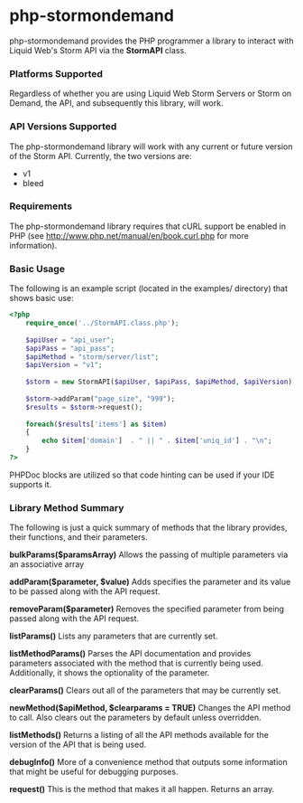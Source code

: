 php-stormondemand
============

php-stormondemand provides the PHP programmer a library to interact with
Liquid Web's Storm API via the **StormAPI** class. 

### Platforms Supported ###
Regardless of whether you are using Liquid Web Storm Servers
or Storm on Demand, the API, and subsequently this library, will work.

### API Versions Supported ###
The php-stormondemand library will work with any current or future version of the Storm API.
Currently, the two versions are:
* v1
* bleed

### Requirements ###
The php-stormondemand library requires that cURL support be enabled in PHP
(see http://www.php.net/manual/en/book.curl.php for more information).


### Basic Usage ###
The following is an example script (located in the examples/ directory) that
shows basic use:

```php
<?php
	require_once('../StormAPI.class.php');
	
	$apiUser = "api_user";
	$apiPass = "api_pass";
	$apiMethod = "storm/server/list";
	$apiVersion = "v1";
	
	$storm = new StormAPI($apiUser, $apiPass, $apiMethod, $apiVersion);
	
	$storm->addParam("page_size", "999");
	$results = $storm->request();
	
	foreach($results['items'] as $item)
	{
		echo $item['domain']  . " || " . $item['uniq_id'] . "\n"; 
	}	
?>
```

PHPDoc blocks are utilized so that code hinting can be used if your IDE supports it.

### Library Method Summary ###
The following is just a quick summary of methods that the library provides,
their functions, and their parameters.

**bulkParams($paramsArray)**
Allows the passing of multiple parameters via an associative array

**addParam($parameter, $value)**
Adds specifies the parameter and its value to be passed along with the API request.

**removeParam($parameter)**
Removes the specified parameter from being passed along with the API request.

**listParams()**
Lists any parameters that are currently set.

**listMethodParams()**
Parses the API documentation and provides parameters associated with the method
that is currently being used. Additionally, it shows the optionality of the parameter.

**clearParams()**
Clears out all of the parameters that may be currently set.

**newMethod($apiMethod, $clearparams = TRUE)**
Changes the API method to call. Also clears out the parameters by default
unless overridden.

**listMethods()**
Returns a listing of all the API methods available for the version of the 
API that is being used.

**debugInfo()**
More of a convenience method that outputs some information that might be useful
for debugging purposes.

**request()**
This is the method that makes it all happen. Returns an array.
